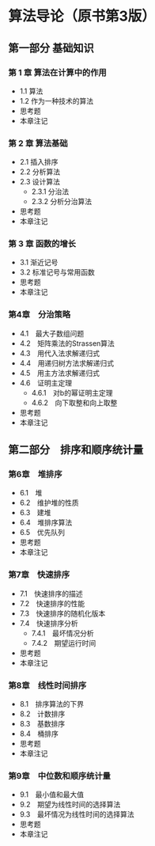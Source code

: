 # 算法导论（原书第3版）

## 第一部分 基础知识

### 第 1 章 算法在计算中的作用

- 1.1 算法
- 1.2 作为一种技术的算法
- 思考题
- 本章注记

### 第 2 章 算法基础

- 2.1 插入排序
- 2.2 分析算法
- 2.3 设计算法
  - 2.3.1 分治法
  - 2.3.2 分析分治算法
- 思考题
- 本章注记

### 第 3 章 函数的增长

- 3.1 渐近记号
- 3.2 标准记号与常用函数
- 思考题
- 本章注记

### 第4章　分治策略

- 4.1　最大子数组问题
- 4.2　矩阵乘法的Strassen算法
- 4.3　用代入法求解递归式
- 4.4　用递归树方法求解递归式
- 4.5　用主方法求解递归式
- 4.6　证明主定理
  - 4.6.1　对b的幂证明主定理
  - 4.6.2　向下取整和向上取整
- 思考题
- 本章注记

## 第二部分　排序和顺序统计量

### 第6章　堆排序

- 6.1　堆
- 6.2　维护堆的性质
- 6.3　建堆
- 6.4　堆排序算法
- 6.5　优先队列
- 思考题
- 本章注记

### 第7章　快速排序

- 7.1　快速排序的描述
- 7.2　快速排序的性能
- 7.3　快速排序的随机化版本
- 7.4　快速排序分析
   - 7.4.1　最坏情况分析
   - 7.4.2　期望运行时间
- 思考题
- 本章注记

### 第8章　线性时间排序

- 8.1　排序算法的下界
- 8.2　计数排序
- 8.3　基数排序
- 8.4　桶排序
- 思考题
- 本章注记

### 第9章　中位数和顺序统计量

- 9.1　最小值和最大值
- 9.2　期望为线性时间的选择算法
- 9.3　最坏情况为线性时间的选择算法
- 思考题
- 本章注记